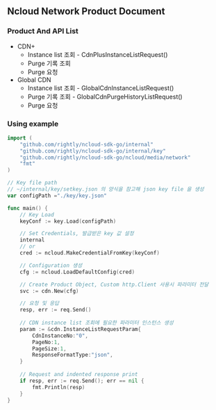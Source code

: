 ## Ncloud Network Product Document

### Product And API List

- CDN+
  - Instance list 조회 - CdnPlusInstanceListRequest()
  - Purge 기록 조회
  - Purge 요청
- Global CDN
  - Instance list 조회 - GlobalCdnInstanceListRequest()
  - Purge 기록 조회 - GlobalCdnPurgeHistoryListRequest()
  - Purge 요청

### Using example

```go
import (
	"github.com/rightly/ncloud-sdk-go/internal"	
	"github.com/rightly/ncloud-sdk-go/internal/key"
    "github.com/rightly/ncloud-sdk-go/ncloud/media/network"
	"fmt"
)

// Key file path
// ~/internal/key/setkey.json 의 양식을 참고해 json key file 을 생성
var configPath ="./key/key.json"

func main() {
	// Key Load
	keyConf := key.Load(configPath)

	// Set Credentials, 발급받은 key 값 설정
	internal
	// or
	cred := ncloud.MakeCredentialFromKey(keyConf)

	// Configuration 생성 
	cfg := ncloud.LoadDefaultConfig(cred)

	// Create Product Object, Custom http.Client 사용시 파라미터 전달
    svc := cdn.New(cfg)

	// 요청 및 응답
	resp, err := req.Send()
    
    // CDN instance list 조회에 필요한 파라미터 인스턴스 생성
    param := &cdn.InstanceListRequestParam{
        CdnInstanceNo:"0",
		PageNo:1,
		PageSize:1,
		ResponseFormatType:"json",
    }
    
	// Request and indented response print
	if resp, err := req.Send(); err == nil {
		fmt.Println(resp)
	}
}
```

